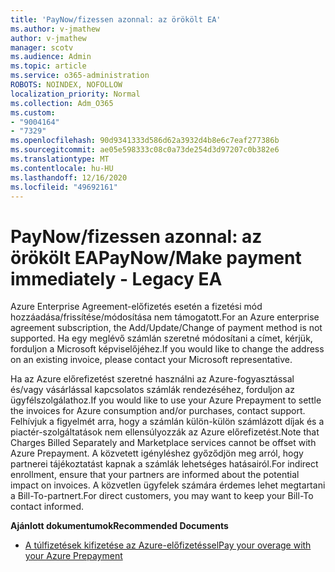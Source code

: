 ```yaml
---
title: 'PayNow/fizessen azonnal: az örökölt EA'
ms.author: v-jmathew
author: v-jmathew
manager: scotv
ms.audience: Admin
ms.topic: article
ms.service: o365-administration
ROBOTS: NOINDEX, NOFOLLOW
localization_priority: Normal
ms.collection: Adm_O365
ms.custom:
- "9004164"
- "7329"
ms.openlocfilehash: 90d9341333d586d62a3932d4b8e6c7eaf277386b
ms.sourcegitcommit: ae05e598333c08c0a73de254d3d97207c0b382e6
ms.translationtype: MT
ms.contentlocale: hu-HU
ms.lasthandoff: 12/16/2020
ms.locfileid: "49692161"
---
```

# <a name="paynowmake-payment-immediately---legacy-ea"></a><span data-ttu-id="32c93-102">PayNow/fizessen azonnal: az örökölt EA</span><span class="sxs-lookup"><span data-stu-id="32c93-102">PayNow/Make payment immediately - Legacy EA</span></span>

<span data-ttu-id="32c93-103">Azure Enterprise Agreement-előfizetés esetén a fizetési mód hozzáadása/frissítése/módosítása nem támogatott.</span><span class="sxs-lookup"><span data-stu-id="32c93-103">For an Azure enterprise agreement subscription, the Add/Update/Change of payment method is not supported.</span></span> <span data-ttu-id="32c93-104">Ha egy meglévő számlán szeretné módosítani a címet, kérjük, forduljon a Microsoft képviselőjéhez.</span><span class="sxs-lookup"><span data-stu-id="32c93-104">If you would like to change the address on an existing invoice, please contact your Microsoft representative.</span></span>

<span data-ttu-id="32c93-105">Ha az Azure előrefizetést szeretné használni az Azure-fogyasztással és/vagy vásárlással kapcsolatos számlák rendezéséhez, forduljon az ügyfélszolgálathoz.</span><span class="sxs-lookup"><span data-stu-id="32c93-105">If you would like to use your Azure Prepayment to settle the invoices for Azure consumption and/or purchases, contact support.</span></span> <span data-ttu-id="32c93-106">Felhívjuk a figyelmét arra, hogy a számlán külön-külön számlázott díjak és a piactér-szolgáltatások nem ellensúlyozzák az Azure előrefizetést.</span><span class="sxs-lookup"><span data-stu-id="32c93-106">Note that Charges Billed Separately and Marketplace services cannot be offset with Azure Prepayment.</span></span> <span data-ttu-id="32c93-107">A közvetett igényléshez győződjön meg arról, hogy partnerei tájékoztatást kapnak a számlák lehetséges hatásairól.</span><span class="sxs-lookup"><span data-stu-id="32c93-107">For indirect enrollment, ensure that your partners are informed about the potential impact on invoices.</span></span> <span data-ttu-id="32c93-108">A közvetlen ügyfelek számára érdemes lehet megtartani a Bill-To-partnert.</span><span class="sxs-lookup"><span data-stu-id="32c93-108">For direct customers, you may want to keep your Bill-To contact informed.</span></span>

<span data-ttu-id="32c93-109">**Ajánlott dokumentumok**</span><span class="sxs-lookup"><span data-stu-id="32c93-109">**Recommended Documents**</span></span>

- [<span data-ttu-id="32c93-110">A túlfizetések kifizetése az Azure-előfizetéssel</span><span class="sxs-lookup"><span data-stu-id="32c93-110">Pay your overage with your Azure Prepayment</span></span>](https://docs.microsoft.com/azure/cost-management-billing/manage/ea-portal-enrollment-invoices#pay-your-overage-with-your-azure-prepayment)
